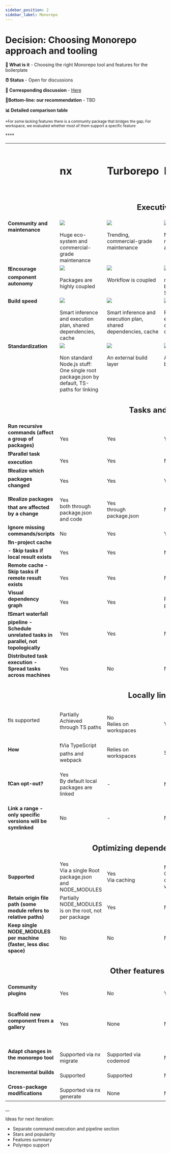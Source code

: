 ```yaml
---
sidebar_position: 2
sidebar_label: Monorepo
---
```


# Decision: Choosing **Monorepo** approach and tooling

**📔 What is it** - Choosing the right Monorepo tool and features for the boilerplate

**⏰ Status** - Open for discussions

**📁 Corresponding discussion** - [Here](https://github.com/practicajs/practica/issues/80)

**🎯Bottom-line: our recommendation** - TBD

**📊 Detailed comparison table**

<small>*For some lacking features there is a community package that bridges the gap; For workspace, we evaluated whether most of them support a specific feature</small>

<table valign="top">
  <tr>
    <td></td>
    <td><h1>nx</h1></td>
    <td><h1>Turborepo</h1></td>
    <td><h1>Lerna</h1></td>
    <td><h1>workspace (npm, yarn, pnpm)</h1></td>
  </tr>
  <tr>
    <td colspan="5" align="center"><h2>Executive Summary</h2></td>
  </tr>
  <tr valign="top">
    <td><b>Community and maintenance</b></td>
    <td><img src="/img/docs/decisions/full.png"/><br/><br/>Huge eco-system and commercial-grade maintenance</td>
    <td><img src="/img/docs/decisions/full.png"/><br/><br/>Trending, commercial-grade maintenance</td>
    <td>
      <img src="/img/docs/decisions/partial.png"/><br/><br/>Not maintained anymore</td>
    <td><img src="/img/docs/decisions/almost-full.png"/><br/><br/>Solid</td>
  </tr>
  <tr valign="top">
    <td><b>❗Encourage component autonomy</b></td>
    <td><img src="/img/docs/decisions/partial.png"/><br/><br/>Packages are highly coupled</td>
    <td><img src="/img/docs/decisions/almost-full.png"/><br/><br/>Workflow is coupled</td>
    <td><img src="/img/docs/decisions/almost-full.png"/><br/><br/>npm link bypasses the SemVer</td>
    <td>
      <img src="/img/docs/decisions/full.png"/><br/><br/>Minor concern: shared NODE_MODULES on the root</td>
  </tr>
  <tr valign="top">
    <td><b>Build speed</b></td>
    <td><img src="/img/docs/decisions/full.png"/><br/><br/>Smart inference and execution plan, shared dependencies, cache</td>
    <td><img src="/img/docs/decisions/full.png"/><br/><br/>Smart inference and execution plan, shared dependencies, cache</td>
    <td><img src="/img/docs/decisions/partial.png"/><br/><br/>Parallel tasks execution, copied dependencies</td>
    <td>
      <img src="/img/docs/decisions/partial.png"/><br/><br/>Shared dependencies</td>
  </tr>
    <tr valign="top">
      <td><b>Standardization</b></td>
    <td><img src="/img/docs/decisions/partial.png"/><br/><br/>Non standard Node.js stuff: One single root package.json by default, TS-paths for linking</td>
    <td><img src="/img/docs/decisions/full.png"/><br/><br/>An external build layer</td>
    <td><img src="/img/docs/decisions/full.png"/><br/><br/>An external build layer</td>
    <td>
      <img src="/img/docs/decisions/full.png"/><br/><br/>An external package centralizer</td>
  </tr>
    <tr>
    <td class="tg-ho3n" colspan="5" align="center"><h2>Tasks and build pipeline</h2></td>
  </tr>
  <tr>
    <td><b>Run recursive commands (affect a group of packages)</b></td>
    <td><br/>Yes</td>
    <td><br/>Yes</td>
    <td><br/>Yes</td>
    <td><br/>Yes</td>
  </tr>
  <tr>
    <td><b>❗️Parallel task execution</b></td>
    <td><br/>Yes</td>
    <td><br/>Yes</td>
    <td><br/>No</td>
    <td><br/>Yes* (Yarn & Pnpm)</td>
  </tr>
    <tr>
    <td><b>❗️Realize which packages changed</b></td>
    <td><br/>Yes</td>
    <td><br/>Yes</td>
    <td><br/>Yes</td>
    <td><br/>No</td>
  </tr>
    <tr>
    <td><b>❗️Realize packages that are affected by a change</b></td>
    <td><br/>Yes<br/>both through package.json and code</td>
    <td><br/>Yes<br/>through package.json</td>
    <td><br/>None</td>
    <td><br/>None</td>
  </tr>
  <tr>
    <td><b>Ignore missing commands/scripts</b></td>
    <td><br/>No</td>
    <td><br/>Yes</td>
    <td><br/>Yes</td>
    <td><br/>Yes</td>
  </tr>
  <tr>
    <td><b>❗️In-project cache - Skip tasks if local result exists</b></td>
    <td><br/>Yes</td>
    <td><br/>Yes</td>
    <td><br/>No</td>
    <td><br/>No</td>
  </tr>
  <tr>
    <td><b>Remote cache - Skip tasks if remote result exists</b></td>
    <td><br/>Yes</td>
    <td><br/>Yes</td>
    <td><br/>No</td>
    <td><br/>No</td>
  </tr>
    <tr>
      <td><b>Visual dependency graph</b></td>
    <td><br/>Yes</td>
    <td><br/>Yes</td>
    <td><br/>Partially, via plugin</td>
    <td><br/>No</td>
  </tr>
  <tr>
    <td><b>❗️Smart waterfall pipeline - Schedule unrelated tasks in parallel, not topologically</b></td>
    <td><br/>Yes</td>
    <td><br/>Yes</td>
    <td><br/>No</td>
    <td><br/>No</td>
  </tr>
  <tr>
    <td><b>Distributed task execution - Spread tasks across machines</b></td>
    <td><br/>Yes</td>
    <td><br/>No</td>
    <td><br/>No</td>
    <td><br/>No</td>
  </tr>
  <tr>
    <td class="tg-ho3n" colspan="5" align="center"><h2>Locally linking packages</h2></td>
  </tr>
  <tr>
    <td>❗️Is supported</td>
    <td>Partially<br/>Achieved through TS paths</td>
    <td><br/>No<br/>Relies on workspaces</td>
    <td><br/>Yes</td>
    <td><br/>Yes</td>
  </tr>
  <tr>
    <td><b>How</b></td>
    <td><br/>❗️Via TypeScript paths and webpack</td>
    <td><br/>Relies on workspaces</td>
    <td><br/>Symlink</td>
    <td><br/>Symlink</td>
  </tr>
   <tr>
     <td><b>❗️Can opt-out?</b></td>
    <td>Yes<br/>By default local packages are linked</td>
    <td>-</td>
    <td>No</td>
    <td>Partially<br/>Pnpm allows preferring remote packages, Yarn has a [focused package](https://classic.yarnpkg.com/blog/2018/05/18/focused-workspaces/) option which only works per a single package</td>
  </tr>
     <tr>
     <td><b>Link a range - only specific versions will be symlinked</b></td>
    <td>No</td>
    <td>-</td>
    <td>No</td>
    <td>Some<br/>Yarn and Pnpm allows workspace versioning</td>
  </tr>
  <tr>
    <td class="tg-ho3n" colspan="5" align="center"><h2>Optimizing dependencies installation speed</h2></td>
  </tr>
  <tr>
    <td><b>Supported</b></td>
    <td>Yes<br/>Via a single Root package.json and NODE_MODULES</td>
    <td>Yes<br/>Via caching</td>
    <td>No<br/>Can be used on top of yarn workspace</td>
    <td>Yes<br/>Via single node_modules folder</td>
  </tr>
  <tr>
    <td><b>Retain origin file path (some module refers to relative paths)</b></td>****
    <td>Partially<br/>NODE_MODULES is on the root, not per package</td>
    <td>Yes</td>
    <td>Not relevant</td>
    <td>Partially<br/>Pnpm uses hard link instead of symlinks</td>
  </tr>
  <tr>
    <td><b>Keep single NODE_MODULES per machine (faster, less disc space)</b></td>
    <td>No<br/></td>
    <td>No</td>
    <td>No</td>
    <td>Partially<br/>Pnpm supports this</td>
  </tr>
  <tr>
    <td class="tg-ho3n" colspan="5" align="center"><h2>Other features and considerations</h2></td>
  </tr>
   <tr>
     <td><b>Community plugins</b></td>
    <td><br/>Yes</td>
    <td><br/>No</td>
    <td><br/>Yes</td>
    <td><br/>Yes</td>
  </tr>
  <tr>
    <td><b>Scaffold new component from a gallery</b></td>
    <td><br/>Yes</td>
    <td><br/>None</td>
    <td><br/>None</td>
    <td><br/>None</td>
    <td>Create a new package to the repo</td>
    <td><br/>Built it code genreation with useful templates</td>
    <td><br/>None, 3rd party code generator can be used</td>
    <td><br/>None, 3rd party code generator can be used</td>
    <td><br/>None, 3rd party code generator can be used</td>
  </tr>
  <tr>
    <td><b>Adapt changes in the monorepo tool</b></td>
    <td><br/>Supported via nx migrate</td>
    <td><br/>Supported via codemod</td>
    <td><br/>None</td>
    <td><br/>None</td>
  </tr>
  <tr>
    <td><b>Incremental builds</b></td>
    <td><br/>Supported</td>
    <td><br/>Supported</td>
    <td><br/>None</td>
    <td><br/>None</td>
  </tr>
  <tr>
    <td><b>Cross-package modifications</b></td>
    <td><br/>Supported via nx generate</td>
    <td><br/>None</td>
    <td><br/>None</td>
    <td><br/>None</td>
  </tr>
</table>

__

Ideas for next iteration:
- Separate command execution and pipeline section
- Stars and popularity
- Features summary
- Polyrepo support

